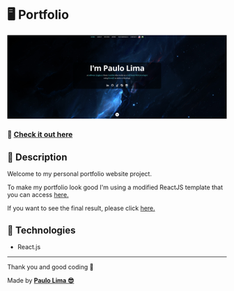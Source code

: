 # 🖥️ Portfolio

![ReactJS Resume Website](./src/assets/images/readme.png?raw=true "ReactJS Resume Website")

### 🔗️ <a href="https://paulophlp.github.io/portfolio/" target="__blank">Check it out here</a> 

## 🔎️ Description
Welcome to my personal portfolio website project.

To make my portfolio look good I'm using a modified ReactJS template that you can access <a href="https://github.com/tbakerx/react-resume-template">here.</a>

If you want to see the final result, please click <a href="https://paulophlp.github.io/portfolio/" target="__blank">here.</a>

## 🚀️ Technologies

- React.js

---

Thank you and good coding 🤘️

Made by **<a href="https://paulophlp.github.io/portfolio/" target="__blank">Paulo Lima 😎️</a>**
